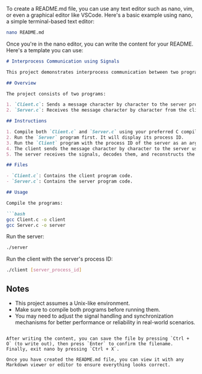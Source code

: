 To create a README.md file, you can use any text editor such as nano, vim, or even a graphical editor like VSCode. Here's a basic example using nano, a simple terminal-based text editor:

```bash
nano README.md
```

Once you're in the nano editor, you can write the content for your README. Here's a template you can use:

```markdown
# Interprocess Communication using Signals

This project demonstrates interprocess communication between two programs using signals in C.

## Overview

The project consists of two programs:

1. `Client.c`: Sends a message character by character to the server program.
2. `Server.c`: Receives the message character by character from the client program and reconstructs it.

## Instructions

1. Compile both `Client.c` and `Server.c` using your preferred C compiler.
2. Run the `Server` program first. It will display its process ID.
3. Run the `Client` program with the process ID of the server as an argument.
4. The client sends the message character by character to the server using signals.
5. The server receives the signals, decodes them, and reconstructs the message.

## Files

- `Client.c`: Contains the client program code.
- `Server.c`: Contains the server program code.

## Usage

Compile the programs:

```bash
gcc Client.c -o client
gcc Server.c -o server
```

Run the server:

```bash
./server
```

Run the client with the server's process ID:

```bash
./client [server_process_id]
```

## Notes

- This project assumes a Unix-like environment.
- Make sure to compile both programs before running them.
- You may need to adjust the signal handling and synchronization mechanisms for better performance or reliability in real-world scenarios.

```

After writing the content, you can save the file by pressing `Ctrl + O` (to write out), then press `Enter` to confirm the filename. Finally, exit nano by pressing `Ctrl + X`.

Once you have created the README.md file, you can view it with any Markdown viewer or editor to ensure everything looks correct.
